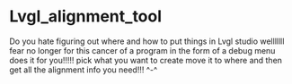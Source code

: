 # Lvgl_alignment_tool
Do you hate figuring out where and how to put things in Lvgl studio welllllll fear no longer for this cancer of a program in the form of a debug menu does it for you!!!!! pick what you want to create move it to where and then get all the alignment info you need!!! ^-^
